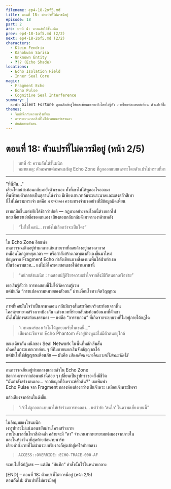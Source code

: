 ```yaml
---
filename: ep4-18-2of5.md
title: ตอนที่ 18: ตัวแปรที่ไม่ควรมีอยู่ 
episode: 18
part: 2
arc: บทที่ 4: ความลับใต้ชั้นผนึก
prev: ep4-18-1of5.md (2/2)
next: ep4-18-2of5.md (2/2)
characters:
  - Klein Fendrix
  - Kanokwan Sarisa
  - Unknown Entity
  - ??? (Echo Shade)
locations:
  - Echo Isolation Field
  - Inner Seal Core
magic:
  - Fragment Echo
  - Echo Pulse
  - Cognitive Seal Interference
summary: |
  สมาชิก Silent Fortune ถูกผลักเข้าสู่โซนสะท้อนเฉพาะตัวโดยไม่รู้ตัว ภายในแต่ละเขตสะท้อน ตัวแปรที่ไม่ควรมีอยู่เริ่มโต้ตอบกับจิตใจของพวกเขา แสดงภาพที่ทั้งคุ้นเคยและบิดเบี้ยวในเวลาเดียวกัน
themes:
  - จิตสำนึกกับความจริงเทียม
  - การรบกวนจากสิ่งที่ไม่ใช่เวทมนตร์ธรรมดา
  - กับดักของตัวตน
---
```


# ตอนที่ 18: ตัวแปรที่ไม่ควรมีอยู่ (หน้า 2/5)

> บทที่ 4: ความลับใต้ชั้นผนึก  
> หมายเหตุ: ตัวละครแต่ละคนเผชิญ Echo Zone ที่ถูกออกแบบเฉพาะโดยตัวแปรไม่ทราบที่มา

---

"ที่นี่มัน..."  
เสียงไคลน์สะท้อนกลับมายังตัวเขาเอง ทั้งที่เขาไม่ได้พูดอะไรออกมา  
พื้นที่รอบตัวกลายเป็นสุสานโล่งว่าง มีเพียงเสาเวทล้มระเนระนาดและแสงสลัวสีเทา  
นี่ไม่ใช่ความทรงจำ แต่คือ *การจำลอง* ความทรงจำบางอย่างที่มีข้อมูลผิดเพี้ยน

เขายกมือขึ้นแต่ขยับได้ช้ากว่าปกติ — กฎบางอย่างของโลกนี้ต่างออกไป  
และเมื่อเขาเอ่ยชื่อของตนเอง เสียงตอบกลับกลับดังมาจากเงาด้านหลัง

> “ไม่ใช่ไคลน์... เรายังไม่เลือกว่าจะเป็นใคร”

---

ใน Echo Zone อีกแห่ง  
กนกวรรณเดินอยู่ท่ามกลางเส้นสายเวทที่ลอยค้างอยู่กลางอากาศ  
เหมือนโลกถูกหยุดเวลา — หรือกำลังสร้างเวลาของตัวเองขึ้นมาใหม่  
ข้อมูลจาก Fragment Echo กำลังเขียนบางสิ่งลงบนพื้นใต้ฝ่าเท้าเธอ  
เป็นข้อความเวท… แต่ไม่มีใครเคยสอนเธอให้อ่านภาษานี้

> “หน่วยต้านผนึก : ทดสอบปฏิกิริยาความเข้าใจจากสิ่งมีชีวิตนอกเครือข่าย”

เธอเริ่มรู้ตัวว่า การทดสอบนี้ไม่ได้วัดความรู้เวท  
แต่มันวัด “การแปลความหมายของตัวตน” ผ่านเงื่อนไขทางจิตวิญญาณ

---

ภาพที่เคยมั่นใจว่าเป็นภาพหลอน กลับมีแรงสั่นสะเทือนจริงสะท้อนจากพื้น  
ไคลน์พยายามสร้างเวทป้องกัน แต่วงเวทที่ร่ายกลับสะท้อนย้อนมาที่ตัวเขา  
มันไม่ใช่การสะท้อนธรรมดา — แต่คือ “การรบกวน” ที่เกิดจากระบบเวทที่ไม่อยู่ภายใต้กฎใด

> “เวทมนตร์ของเจ้าไม่ได้ถูกยอมรับในเขตนี้...”  
> เสียงกระซิบจาก Echo Phantom ดังอยู่ข้างหูแม้ไม่มีตัวตนอยู่ใกล้

ขณะเดียวกัน ผนึกของ Seal Network ในพื้นที่หลักเริ่มสั่น  
เกิดคลื่นกระแทกเวทอ่อน ๆ ที่ทีมภายนอกเริ่มจับสัญญาณได้  
แต่มันไม่ใช่สัญญาณเตือนภัย — มันคือ *เสียงเตือนจากเงื่อนเวทที่ไม่เคยเปิดใช้*

---

กนกวรรณยืนอยู่ท่ามกลางแสงสลัวใน Echo Zone  
ข้อความเวทจากก่อนหน้านี้ค่อย ๆ เปลี่ยนเป็นรูปทรงของสิ่งมีชีวิต  
"มันกำลังสร้างตนเอง... จากข้อมูลที่วิเคราะห์ตัวฉัน?" เธอพึมพำ  
Echo Pulse จาก Fragment กลางห้องส่องสว่างเป็นจังหวะ เหมือนจังหวะชีพจร

แล้วเสียงจากด้านในดังขึ้น

> “เจ้าไม่ถูกออกแบบมาให้เข้าร่วมการทดลอง... แต่ว่าข้า ‘สนใจ’ ในความเบี่ยงเบนนี้”

---

ในอีกมุมของโซนผนึก  
เงารูปทรงไม่แน่นอนขยับผ่านโครงสร้างเวท  
ภายในมวลสั่นไหวสีดำคล้ำ คล้ายจะมี “ตา” จำนวนมากพยายามเพ่งมองจากภายใน  
และในห้วงวินาทีสุดท้ายก่อนจบพาร์ท  
เสียงคำสั่งเวทที่ไม่ผ่านระบบรับรองก็พุ่งเข้าสู่เครือข่ายกลาง

> `ACCESS::OVERRIDE::ECHO-TRACE-000-AF`

ระบบไม่ได้ปฏิเสธ — แต่มัน “บันทึก” คำสั่งนั้นไว้ในหน่วยกลาง

[END] – ตอนที่ 18: ตัวแปรที่ไม่ควรมีอยู่ (หน้า 2/5)  
ตอนถัดไป: ตัวแปรที่ไม่ควรมีอยู่